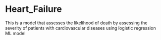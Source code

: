 # Heart_Failure
This is a model that assesses the likelihood of death by assessing the severity of patients with cardiovascular diseases using logistic regression ML model  
